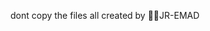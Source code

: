 dont copy the files all created by
🐱‍👤JR-EMAD
<!---
JR-EMAD/JR-EMAD is a ✨ special ✨ repository because its `README.md` (this file) appears on your GitHub profile.
You can click the Preview link to take a look at your changes.
--->
